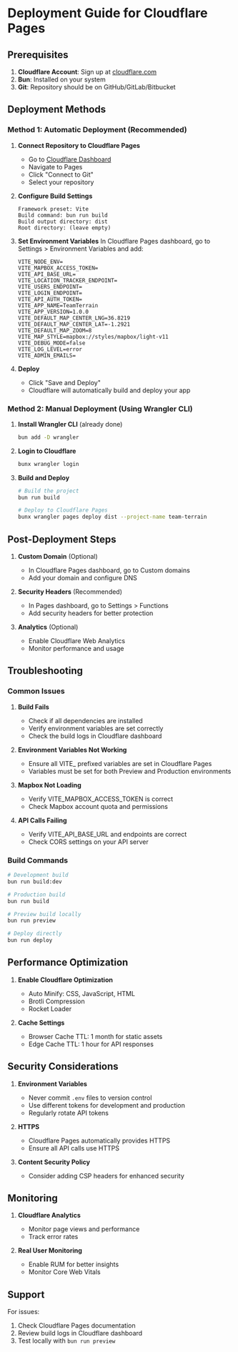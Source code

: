 # Deployment Guide for Cloudflare Pages

## Prerequisites

1. **Cloudflare Account**: Sign up at [cloudflare.com](https://cloudflare.com)
2. **Bun**: Installed on your system
3. **Git**: Repository should be on GitHub/GitLab/Bitbucket

## Deployment Methods

### Method 1: Automatic Deployment (Recommended)

1. **Connect Repository to Cloudflare Pages**
   - Go to [Cloudflare Dashboard](https://dash.cloudflare.com)
   - Navigate to Pages
   - Click "Connect to Git"
   - Select your repository

2. **Configure Build Settings**
   ```
   Framework preset: Vite
   Build command: bun run build
   Build output directory: dist
   Root directory: (leave empty)
   ```

3. **Set Environment Variables**
   In Cloudflare Pages dashboard, go to Settings > Environment Variables and add:
   
   ```
   VITE_NODE_ENV=
   VITE_MAPBOX_ACCESS_TOKEN=
   VITE_API_BASE_URL=
   VITE_LOCATION_TRACKER_ENDPOINT=
   VITE_USERS_ENDPOINT=
   VITE_LOGIN_ENDPOINT=
   VITE_API_AUTH_TOKEN=
   VITE_APP_NAME=TeamTerrain
   VITE_APP_VERSION=1.0.0
   VITE_DEFAULT_MAP_CENTER_LNG=36.8219
   VITE_DEFAULT_MAP_CENTER_LAT=-1.2921
   VITE_DEFAULT_MAP_ZOOM=8
   VITE_MAP_STYLE=mapbox://styles/mapbox/light-v11
   VITE_DEBUG_MODE=false
   VITE_LOG_LEVEL=error
   VITE_ADMIN_EMAILS=
   ```

4. **Deploy**
   - Click "Save and Deploy"
   - Cloudflare will automatically build and deploy your app

### Method 2: Manual Deployment (Using Wrangler CLI)

1. **Install Wrangler CLI** (already done)
   ```bash
   bun add -D wrangler
   ```

2. **Login to Cloudflare**
   ```bash
   bunx wrangler login
   ```

3. **Build and Deploy**
   ```bash
   # Build the project
   bun run build
   
   # Deploy to Cloudflare Pages
   bunx wrangler pages deploy dist --project-name team-terrain
   ```

## Post-Deployment Steps

1. **Custom Domain** (Optional)
   - In Cloudflare Pages dashboard, go to Custom domains
   - Add your domain and configure DNS

2. **Security Headers** (Recommended)
   - In Pages dashboard, go to Settings > Functions
   - Add security headers for better protection

3. **Analytics** (Optional)
   - Enable Cloudflare Web Analytics
   - Monitor performance and usage

## Troubleshooting

### Common Issues

1. **Build Fails**
   - Check if all dependencies are installed
   - Verify environment variables are set correctly
   - Check the build logs in Cloudflare dashboard

2. **Environment Variables Not Working**
   - Ensure all VITE_ prefixed variables are set in Cloudflare Pages
   - Variables must be set for both Preview and Production environments

3. **Mapbox Not Loading**
   - Verify VITE_MAPBOX_ACCESS_TOKEN is correct
   - Check Mapbox account quota and permissions

4. **API Calls Failing**
   - Verify VITE_API_BASE_URL and endpoints are correct
   - Check CORS settings on your API server

### Build Commands

```bash
# Development build
bun run build:dev

# Production build
bun run build

# Preview build locally
bun run preview

# Deploy directly
bun run deploy
```

## Performance Optimization

1. **Enable Cloudflare Optimization**
   - Auto Minify: CSS, JavaScript, HTML
   - Brotli Compression
   - Rocket Loader

2. **Cache Settings**
   - Browser Cache TTL: 1 month for static assets
   - Edge Cache TTL: 1 hour for API responses

## Security Considerations

1. **Environment Variables**
   - Never commit `.env` files to version control
   - Use different tokens for development and production
   - Regularly rotate API tokens

2. **HTTPS**
   - Cloudflare Pages automatically provides HTTPS
   - Ensure all API calls use HTTPS

3. **Content Security Policy**
   - Consider adding CSP headers for enhanced security

## Monitoring

1. **Cloudflare Analytics**
   - Monitor page views and performance
   - Track error rates

2. **Real User Monitoring**
   - Enable RUM for better insights
   - Monitor Core Web Vitals

## Support

For issues:
1. Check Cloudflare Pages documentation
2. Review build logs in Cloudflare dashboard
3. Test locally with `bun run preview`
